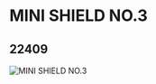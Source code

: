 # MINI SHIELD NO.3
## 22409
![MINI SHIELD NO.3](https://lc-www-live-s.legocdn.com/media/bricks/5/2/6135542.jpg)